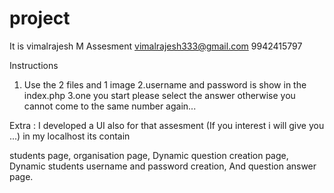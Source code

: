 # project
It is vimalrajesh M   Assesment
vimalrajesh333@gmail.com
9942415797


Instructions

1. Use the 2 files and 1 image
2.username and password is show in the index.php
3.one you start please select the answer otherwise you cannot come to the same number again...

Extra :
   I developed a UI also for that assesment (If you interest i will give you ...) in my localhost its contain
  
  students page,
  organisation page,
  Dynamic question creation page,
  Dynamic students username and password creation,
  And question answer page.
  
  
